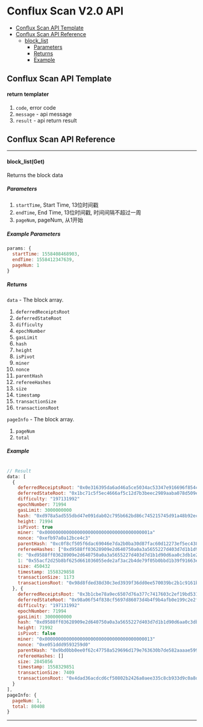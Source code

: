 # Conflux Scan V2.0 API

- [Conflux Scan API Template](#conflux-scan-api-template)
- [Conflux Scan API Reference](#conflux-scan-api-reference)
  - [block_list](#block_list)
    - [Parameters](#parameters)
    - [Returns](#returns)
    - [Example](#example)

## Conflux Scan API Template

#### return templater

1. `code`, error code
2. `message` - api message
3. `result` - api return result

## Conflux Scan API Reference

***

#### block_list(Get)

Returns the block data

##### Parameters
1. `startTime`, Start Time, 13位时间戳
2. `endTime`, End Time, 13位时间戳, 时间间隔不超过一周
3. `pageNum`, pageNum, 从1开始

##### Example Parameters
```js
params: {
  startTime: 1558408468903,
  endTime: 1558412347639,
  pageNum: 1
}
```

##### Returns

`data` - The block array.
1. `deferredReceiptsRoot`
2. `deferredStateRoot`
3. `difficulty`
4. `epochNumber`
5. `gasLimit`
6. `hash`
7. `height`
8. `isPivot`
9. `miner`
10. `nonce`
11. `parentHash`
12. `refereeHashes`
13. `size`
14. `timestamp`
15. `transactionSize`
16. `transactionsRoot`

`pageInfo` - The block array.
1. `pageNum`
2. `total`

##### Example
```js

// Result
data: [
  {
    deferredReceiptsRoot: "0x0e316395da6ad46a5ce5034ac53347e916696f854c09eaf63f905bf1d4db4198"
    deferredStateRoot: "0x1bc71c5f5ec4666af5c12d7b3beec2989aaba078d509e3a116285804d670f1d3"
    difficulty: "197131992"
    epochNumber: 71994
    gasLimit: 3000000000
    hash: "0xd978a5ad555dbd47e091dab02c795b662bd86c745215745d91a48b92ecabbe5e"
    height: 71994
    isPivot: true
    miner: "0x000000000000000000000000000000000000001a"
    nonce: "0xefb97a0a12bce4c3"
    parentHash: "0xc0f8cf505f6dac69046e7da2b0ba30d87fac60d12273ef5ec4380d83d6e91e11"
    refereeHashes: ["0xd9588ff03628909e2d640750a0a3a5655227d403d7d1b1d90d6aa0c3db1e208d",…]
    0: "0xd9588ff03628909e2d640750a0a3a5655227d403d7d1b1d90d6aa0c3db1e208d"
    1: "0x55acf2d25b8bf625d661036055ede2af3ac2b4de79f05b0bbd1b39f91663e353"
    size: 450432
    timestamp: 1558329858
    transactionSize: 1173
    transactionsRoot: "0x98d8fded38d30c3ed3939f36dd0ee570039bc2b1c9161b5fcf0bbc1e18b3c3a4"
  }, {
    deferredReceiptsRoot: "0x3b1cbe78a9ec6507d76a377c7417603c2ef19bd53191ef5a54990d9ec2b438d9"
    deferredStateRoot: "0x98a06f54f838cf5697d86073d4b4f9b4afb0e199c2e2fe0914dac94a252989e9"
    difficulty: "197131992"
    epochNumber: 71994
    gasLimit: 3000000000
    hash: "0xd9588ff03628909e2d640750a0a3a5655227d403d7d1b1d90d6aa0c3db1e208d"
    height: 71992
    isPivot: false
    miner: "0x0000000000000000000000000000000000000013"
    nonce: "0xe051ddd9593259d0"
    parentHash: "0x9bd0bb0ee0f62c47758a529696d179e763630b7de582aaaae5991ce2a5decee9"
    refereeHashes: []
    size: 2845056
    timestamp: 1558329851
    transactionSize: 7409
    transactionsRoot: "0x4dad36acdcd6cf50802b2426a0aee335c8cb933d9c0a8d18747fc7fb83ef1fde"
  }
],
pageInfo: {
  pageNum: 1,
  total: 80408
}
```

***